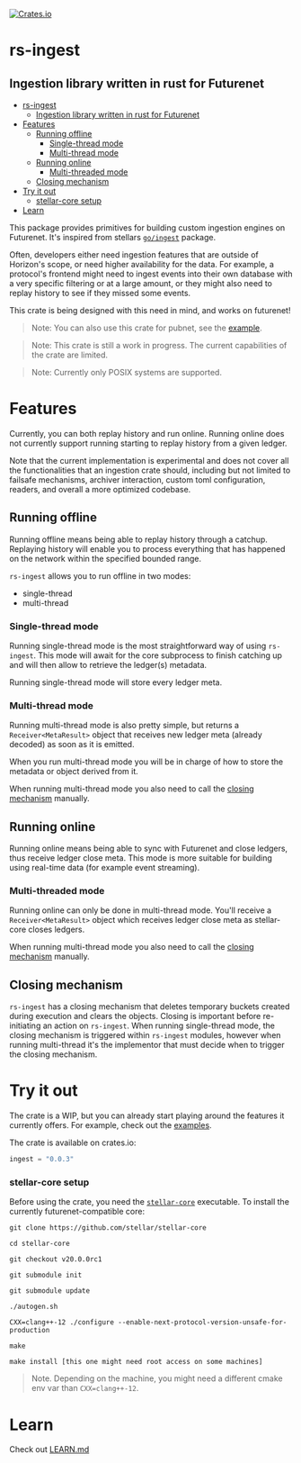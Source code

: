 [![Crates.io](https://img.shields.io/crates/v/ingest.svg)](https://crates.io/crates/ingest)

# rs-ingest
## Ingestion library written in rust for Futurenet

- [rs-ingest](#rs-ingest)
  * [Ingestion library written in rust for Futurenet](#ingestion-library-written-in-rust-for-futurenet)
- [Features](#features)
  * [Running offline](#running-offline)
    + [Single-thread mode](#single-thread-mode)
    + [Multi-thread mode](#multi-thread-mode)
  * [Running online](#running-online)
    + [Multi-threaded mode](#multi-threaded-mode)
  * [Closing mechanism](#closing-mechanism)
- [Try it out](#try-it-out)
    + [stellar-core setup](#stellar-core-setup)
- [Learn](#learn)

This package provides primitives for building custom ingestion engines on Futurenet. It's inspired from stellars [`go/ingest`](https://github.com/stellar/go/tree/master/ingest) package.

Often, developers either need ingestion features that are outside of Horizon's scope, or need higher availability for the data. For example, a protocol's frontend might need to ingest events into their own database with a very specific filtering or at a large amount, or they might also need to replay history to see if they missed some events. 

This crate is being designed with this need in mind, and works on futurenet!

> Note: You can also use this crate for pubnet, see the [example](./src/bin/hello_pubnet.rs).

> Note: This crate is still a work in progress. The current capabilities of the crate are limited.

> Note: Currently only POSIX systems are supported.

# Features

Currently, you can both replay history and run online. Running online does not currently support running starting to replay history from a given ledger. 

Note that the current implementation is experimental and does not cover all the functionalities that an ingestion crate should, including but not limited to failsafe mechanisms, archiver interaction, custom toml configuration, readers, and overall a more optimized codebase.

## Running offline
Running offline means being able to replay history through a catchup. Replaying history will enable you to process everything that has happened on the network within the specified bounded range. 

`rs-ingest` allows you to run offline in two modes:
- single-thread
- multi-thread

### Single-thread mode
Running single-thread mode is the most straightforward way of using `rs-ingest`. This mode will await for the core subprocess to finish catching up and will then allow to retrieve the ledger(s) metadata.

Running single-thread mode will store every ledger meta.

### Multi-thread mode
Running multi-thread mode is also pretty simple, but returns a `Receiver<MetaResult>` object that receives new ledger meta (already decoded) as soon as it is emitted.

When you run multi-thread mode you will be in charge of how to store the metadata or object derived from it. 

When running multi-thread mode you also need to call the [closing mechanism](#closing-mechanism) manually.

## Running online
Running online means being able to sync with Futurenet and close ledgers, thus receive ledger close meta. This mode is more suitable for building using real-time data (for example event streaming).

### Multi-threaded mode
Running online can only be done in multi-thread mode. You'll receive a `Receiver<MetaResult>` object which receives ledger close meta as stellar-core closes ledgers.

When running multi-thread mode you also need to call the [closing mechanism](#closing-mechanism) manually.

## Closing mechanism
`rs-ingest` has a closing mechanism that deletes temporary buckets created during execution and clears the objects. Closing is important before re-initiating an action on `rs-ingest`. When running single-thread mode, the closing mechanism is triggered within `rs-ingest` modules, however when running multi-thread it's the implementor that must decide when to trigger the closing mechanism.

# Try it out

The crate is a WIP, but you can already start playing around the features it currently offers. For example, check out the [examples](https://github.com/xycloo/rs-soroban-cortex/tree/main/ingest/src/bin).

The crate is available on crates.io:

```rust
ingest = "0.0.3"
```

### stellar-core setup

Before using the crate, you need the [`stellar-core`](https://github.com/stellar/stellar-core) executable. To install the currently futurenet-compatible core:

```
git clone https://github.com/stellar/stellar-core

cd stellar-core

git checkout v20.0.0rc1

git submodule init

git submodule update

./autogen.sh

CXX=clang++-12 ./configure --enable-next-protocol-version-unsafe-for-production

make

make install [this one might need root access on some machines]
```

> Note. Depending on the machine, you might need a different cmake env var than `CXX=clang++-12`.


# Learn

Check out [LEARN.md](./LEARN.md)
